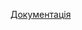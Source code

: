 [Документація](https://web.postman.co/documentation/41725631-749e4b5a-ef71-44d2-a55d-7a7fd83f84c9/publish?workspaceId=ab90466f-adcd-4fb7-86df-0ab866c638f5)

